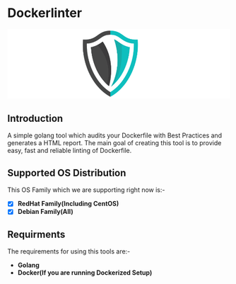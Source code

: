 # Dockerlinter

![](./static/logo.png)

## Introduction

A simple golang tool which audits your Dockerfile with Best Practices and generates a HTML report. The main goal of creating this tool is to provide easy, fast and reliable linting of Dockerfile.

## Supported OS Distribution
This OS Family which we are supporting right now is:-

- [X] **RedHat Family(Including CentOS)**
- [X] **Debian Family(All)**

## Requirments
The requirements for using this tools are:-

- **Golang**
- **Docker(If you are running Dockerized Setup)**

